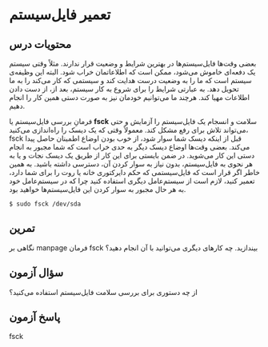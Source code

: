 # تعمیر فایل‌سیستم

## محتویات درس

بعضی وقت‌ها فایل‌سیستم‌ها در بهترین شرایط و وضعیت قرار ندارند. مثلاً وقتی سیستم یک دفعه‌ای خاموش می‌شود، ممکن است که اطلاعاتمان خراب شود. البته این وظیفه‌ی سیستم است که ما را به وضعیت درست هدایت کند و سیستمی که کار می‌کند را به ما تحویل دهد. به عبارتی شرایط را برای شروع به کار سیستم، بعد از، از دست دادن اطلاعات مهیا کند. هرچند ما می‌توانیم خودمان نیز به صورت دستی همین کار را انجام دهیم.

فرمانِ بررسی فایل‌سیستم یا **fsck** سلامت و انسجام یک فایل‌سیستم را آزمایش و حتی می‌تواند تلاش برای رفع مشکل کند. معمولاً وقتی که یک دیسک را راه‌اندازی می‌کنید، fsck قبل از اینکه دیسک شما سوار شود، از خوب بودن اوضاع اطمینان حاصل پیدا می‌کند. بعضی وقت‌ها اوضاع دیسک دیگر به حدی خراب است که شما مجبور به انجام دستی این کار می‌شوید. در ضمن بایستی برای این کار از طریق یک دیسک نجات و یا به هر نحوی به فایل‌سیستم، بدون نیاز به سوار کردن آن، دسترسی داشته باشید. به همین خاطر اگر قرار است که فایل‌سیستمی که حکم دایرکتوری خانه یا روت را برای شما دارد، تعمیر کنید، لازم است از سیستم‌عامل دیگری استفاده کنید چرا که در سیستم‌عامل خود به هر حال مجبور به سوار کردن این فایل‌سیستم‌ها خواهید بود.

```$ sudo fsck /dev/sda```

## تمرین

نگاهی بر manpage فرمان fsck بیندازید. چه کارهای دیگری می‌توانید با آن انجام دهید؟

## سؤال آزمون

از چه دستوری برای بررسی سلامت فایل‌سیستم استفاده می‌کنید؟

## پاسخ آزمون

fsck
